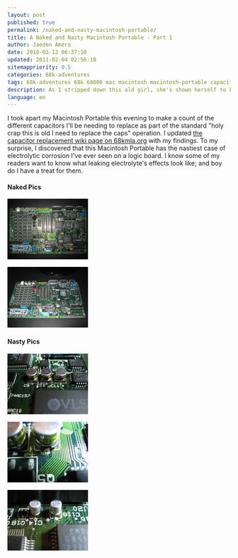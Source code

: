 ```yaml
---
layout: post
published: true
permalink: /naked-and-nasty-macintosh-portable/
title: A Naked and Nasty Macintosh Portable - Part 1
author: Jaeden Amero
date: 2010-03-12 06:37:10
updated: 2011-02-04 02:56:10
sitemappriority: 0.5
categories: 68k-adventures
tags: 68k-adventures 68k 68000 mac macintosh macintosh-portable capacitors
description: As I stripped down this old girl, she's shown herself to be very nasty.
language: en
---
```

<p>I took apart my Macintosh Portable this evening to make a count of the different capacitors I'll be needing to replace as part of the standard "holy crap this is old I need to replace the caps" operation. I updated <a href="http://68kmla.org/wiki/Capacitor_Replacement">the capacitor replacement wiki page on 68kmla.org</a> with my findings. To my surprise, I discovered that this Macintosh Portable has the nastiest case of electrolytic corrosion I've ever seen on a logic board. I know some of my readers want to know what leaking electrolyte's effects look like; and boy do I have a treat for them.</p>

<h4>Naked Pics</h4>

<a href="/files/pictures/macportable_logicboard.jpg"><img src="/files/pictures/thumb/macportable_logicboard.jpg" alt="Macintosh Portable Logic Board" /></a>

<a href="/files/pictures/macportable_logicboard_2.jpg"><img src="/files/pictures/thumb/macportable_logicboard_2.jpg" alt="Macintosh Portable Logic Board 2" /></a>

<h4>Nasty Pics</h4>

<a href="/files/pictures/macportable_capcorrosion_1.jpg"><img src="/files/pictures/thumb/macportable_capcorrosion_1.jpg" alt="Macintosh Portable Capacitor Corrosion 1" /></a>

<a href="/files/pictures/macportable_capcorrosion_2.jpg"><img src="/files/pictures/thumb/macportable_capcorrosion_2.jpg" alt="Macintosh Portable Capacitor Corrosion 2" /></a>

<a href="/files/pictures/macportable_capcorrosion_3.jpg"><img src="/files/pictures/thumb/macportable_capcorrosion_3.jpg" alt="Macintosh Portable Capacitor Corrosion 3" /></a>
